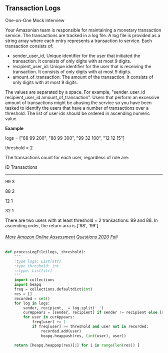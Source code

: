 ## Transaction Logs

One-on-One Mock Interview

Your Amazonian team is responsible for maintaining a monetary transaction service. The transactions are tracked in a log file.
A log file is provided as a string array where each entry represents a transaction to service. Each transaction consists of:

- sender_user_id, Unique identifier for the user that initiated the
  transaction. It consists of only digits with at most 9 digits.
- recipient_user_id: Unique identifier for the user that is receiving the
  transaction. It consists of only digits with at most 9 digits.
- amount_of_transaction: The amount of the transaction. It consists of only digits with at most 9 digits.


The values are separated by a space. For example, "sender_user_id recipient_user_id amount_of_transaction".
Users that perform an excessive amount of transactions might be abusing the service so you have been tasked to identify the users that have a number of transactions over a threshold. The list of user ids should be ordered in ascending numeric value.

**Example**

logs = ["88 99 200", "88 99 300", "99 32 100", "12 12 15"]

threshold = 2

The transactions count for each user, regardless of role are:

ID    Transactions

---    --------------

99    3

88    2

12    1

32    1

There are two users with at least threshold = 2 transactions: 99 and 88. In ascending order, the return arra is ['88', '99'].



###### [More Amazon Online Assessment Questions 2020 Fall](https://aonecode.com/amazon-online-assessment-questions)

```python
def processLogFile(logs, threshold):
    """
    :type logs: List[str]
    :type threshold: int
    :rtype: List[str]
    """
    import collections
    import heapq
    freq = collections.defaultdict(int)
    res = []
    recorded = set()
    for log in logs:
        sender, recipient, _= log.split(' ')
        curAppears = [sender, recipient] if sender != recipient else [sender]
        for user in curAppears:
            freq[user] += 1
            if freq[user] >= threshold and user not in recorded:
                recorded.add(user)
                heapq.heappush(res, (int(user), user))
            
    return [heapq.heappop(res)[1] for i in range(len(res)) ]
```


